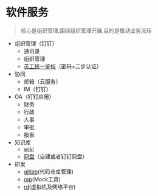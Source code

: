 # 软件服务

> 核心是组织管理,围绕组织管理开展,目的是推动业务流转



- 组织管理（钉钉）
    - 通讯录
    - 组织管理
    - [员工统一鉴权](build/auth.md)（密码+二步认证）
- 协同
    - 邮箱（云服务）
    - IM（钉钉）
- OA（钉钉应用）
    - 财务
    - 行政
    - 人事
    - 审批
    - 报表
- 知识库
    - [wiki](build/wiki.md)
    - [网盘](build/pan.md)（自建或者钉钉网盘）
- 研发
    - [gitlab](build/gitlab.md)(代码仓库管理)
    - [rap](build/rap.md)(Mock工具)
    - [rd](build/rd.md)(虚拟机及网络平台)